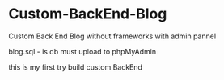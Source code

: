 # Custom-BackEnd-Blog
Custom Back End Blog without frameworks with admin pannel

blog.sql - is db must upload to phpMyAdmin 

this is my first try build custom BackEnd
